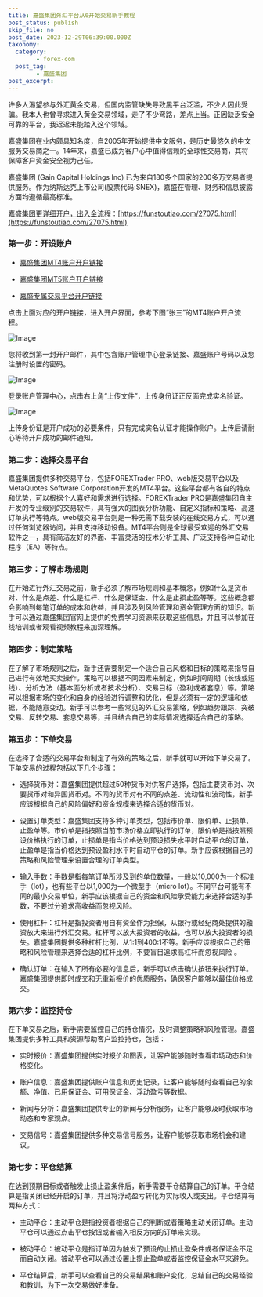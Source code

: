 ```yaml
---
title: 嘉盛集团外汇平台从0开始交易新手教程
post_status: publish
skip_file: no
post_date: 2023-12-29T06:39:00.000Z
taxonomy:
  category:
        - forex-com
  post_tag:
        - 嘉盛集团
post_excerpt: 
---
```

许多人渴望参与外汇黄金交易，但国内监管缺失导致黑平台泛滥，不少人因此受骗。我本人也曾寻求进入黄金交易领域，走了不少弯路，差点上当。正因缺乏安全可靠的平台，我迟迟未能踏入这个领域。

嘉盛集团在业内颇具知名度，自2005年开始提供中文服务，是历史最悠久的中文服务交易商之一。14年来，嘉盛已成为客户心中值得信赖的全球性交易商，其将保障客户资金安全视为己任。

嘉盛集团 (Gain Capital Holdings Inc) 已为来自180多个国家的200多万交易者提供服务。作为纳斯达克上市公司(股票代码:SNEX)，嘉盛在管理、财务和信息披露方面均遵循最高标准。

[嘉盛集团更详细开户，出入金流程](https://funstoutiao.com/27075.html)：[https://funstoutiao.com/27075.html](https://funstoutiao.com/27075.html)

### 第一步：开设账户

* [嘉盛集团MT4账户开户链接](https://s.ssgg.net/jsmt4)

* [嘉盛集团MT5账户开户链接](https://s.ssgg.net/jsmt5)

* [嘉盛专属交易平台开户链接](https://s.ssgg.net/js)

点击上面对应的开户链接，进入开户界面，参考下图“张三”的MT4账户开户流程。

![Image](https://prod-files-secure.s3.us-west-2.amazonaws.com/39ed1227-6d7d-4570-be36-9ccd4a2c4241/7a167aea-686b-400d-af59-4e18eb607a40/640.png?X-Amz-Algorithm=AWS4-HMAC-SHA256&X-Amz-Content-Sha256=UNSIGNED-PAYLOAD&X-Amz-Credential=ASIAZI2LB466ZMCZAI3U%2F20250603%2Fus-west-2%2Fs3%2Faws4_request&X-Amz-Date=20250603T161314Z&X-Amz-Expires=3600&X-Amz-Security-Token=IQoJb3JpZ2luX2VjEEAaCXVzLXdlc3QtMiJHMEUCIBkxFto7qK7Pwxj5ovm4NXtovl9U%2FMZ1lhkOcek4I7UtAiEAyOntTtXKyRfeC9RdgN79WAFx0%2FBDEW0N2kn2fsUnl%2BMq%2FwMIGRAAGgw2Mzc0MjMxODM4MDUiDPiDXfT8Q2Q1MVCEXyrcA73ysp3tKJFxYp%2Ft8Z9JwUPPw20HbcT3fhlPcYnsRKBPSASIEqHUZBV1MV2jrCdBWVqYq5kkb6x95e%2BdtbCwt9jjhvIEf%2BR8OyxkKt9bUrjWTBGCXqaCLWv8qfszg%2FAZtqCCq21nr5KcZdY89Kv4e5Fh1WAhcbDL6v3F%2BU%2FDqrLtXlxmBONo2x9gzwIIXbhD9pUVaRRHeNOaGWEmA562TMD%2BFRJSLe36qGqixJ5KxFYoSqm31wQwBIQFVpeB%2BYx%2Be8zSCb45WDwqqAwvH2WMFkxGnjkL8uELQn8zfjDcTcdnXdJCu8AQX1vnW4fqWebShA%2FkscRaasrnLm0kFlDZe8n8Ld9gEzJFFmy7SQ1MKS5y9At%2F2kORXG5U%2FIT9ltJg%2Febo0bOGLCx6NKgm1AmA%2FwmLA%2BAKaSUpIvdrnIIUr3KR%2Fe72l1kZX3bfoGs0ZnNqUo7gQo9CHhMeltwJEH6%2BhS98HjNeCNtmyfk%2Fhcto4pV9a3O5DDLXo%2FJiJjX5Ctds7ygN9VFBBhtJ7wco9A%2B1Ettteyhhh%2BpE8vBeh4zG%2BdwlJmgzL2D%2FLnDD%2FtrDy8yB4dQ7Gy%2B%2FddpPM%2BVJIFZoOJ1p7lM6nVhK6Qf8Dbf7MCcCeApJFNe9Xt4nfmbzML20%2FMEGOqUBAhSgiJ5EFq96UIJ1YttzFlJopCjrQqSD2vVs%2BMP7nqnpO0zXuNp924L1bopq4POif%2F66ERNnV7ovbOAl19to7wMIZ416RKGMkh9fmjnRR0h0uQtuSk%2BbZo0m2QhIO0aD1pkYXAEI27eMq6lG66r218kCdaNdNczqSBc3M1f1AyPZht7ruNVQ2V6uBr131ONo8B9m2GPh%2FgSANJpDG7DYwWxrglQV&X-Amz-Signature=3ffa49ac12ce6244053dc5b8ab0f7ae99eb41f95cecd3bc56b1a28883d35c729&X-Amz-SignedHeaders=host&x-id=GetObject)

您将收到第一封开户邮件，其中包含账户管理中心登录链接、嘉盛账户号码以及您注册时设置的密码。

![Image](https://prod-files-secure.s3.us-west-2.amazonaws.com/39ed1227-6d7d-4570-be36-9ccd4a2c4241/eaa1c6b3-2877-4284-a0e1-530e222c27fb/image.png?X-Amz-Algorithm=AWS4-HMAC-SHA256&X-Amz-Content-Sha256=UNSIGNED-PAYLOAD&X-Amz-Credential=ASIAZI2LB466ZMCZAI3U%2F20250603%2Fus-west-2%2Fs3%2Faws4_request&X-Amz-Date=20250603T161314Z&X-Amz-Expires=3600&X-Amz-Security-Token=IQoJb3JpZ2luX2VjEEAaCXVzLXdlc3QtMiJHMEUCIBkxFto7qK7Pwxj5ovm4NXtovl9U%2FMZ1lhkOcek4I7UtAiEAyOntTtXKyRfeC9RdgN79WAFx0%2FBDEW0N2kn2fsUnl%2BMq%2FwMIGRAAGgw2Mzc0MjMxODM4MDUiDPiDXfT8Q2Q1MVCEXyrcA73ysp3tKJFxYp%2Ft8Z9JwUPPw20HbcT3fhlPcYnsRKBPSASIEqHUZBV1MV2jrCdBWVqYq5kkb6x95e%2BdtbCwt9jjhvIEf%2BR8OyxkKt9bUrjWTBGCXqaCLWv8qfszg%2FAZtqCCq21nr5KcZdY89Kv4e5Fh1WAhcbDL6v3F%2BU%2FDqrLtXlxmBONo2x9gzwIIXbhD9pUVaRRHeNOaGWEmA562TMD%2BFRJSLe36qGqixJ5KxFYoSqm31wQwBIQFVpeB%2BYx%2Be8zSCb45WDwqqAwvH2WMFkxGnjkL8uELQn8zfjDcTcdnXdJCu8AQX1vnW4fqWebShA%2FkscRaasrnLm0kFlDZe8n8Ld9gEzJFFmy7SQ1MKS5y9At%2F2kORXG5U%2FIT9ltJg%2Febo0bOGLCx6NKgm1AmA%2FwmLA%2BAKaSUpIvdrnIIUr3KR%2Fe72l1kZX3bfoGs0ZnNqUo7gQo9CHhMeltwJEH6%2BhS98HjNeCNtmyfk%2Fhcto4pV9a3O5DDLXo%2FJiJjX5Ctds7ygN9VFBBhtJ7wco9A%2B1Ettteyhhh%2BpE8vBeh4zG%2BdwlJmgzL2D%2FLnDD%2FtrDy8yB4dQ7Gy%2B%2FddpPM%2BVJIFZoOJ1p7lM6nVhK6Qf8Dbf7MCcCeApJFNe9Xt4nfmbzML20%2FMEGOqUBAhSgiJ5EFq96UIJ1YttzFlJopCjrQqSD2vVs%2BMP7nqnpO0zXuNp924L1bopq4POif%2F66ERNnV7ovbOAl19to7wMIZ416RKGMkh9fmjnRR0h0uQtuSk%2BbZo0m2QhIO0aD1pkYXAEI27eMq6lG66r218kCdaNdNczqSBc3M1f1AyPZht7ruNVQ2V6uBr131ONo8B9m2GPh%2FgSANJpDG7DYwWxrglQV&X-Amz-Signature=f131c8f6fed809dbe1173d002881691e805f9b9827adf5f92bc070f1666a85b7&X-Amz-SignedHeaders=host&x-id=GetObject)

登录账户管理中心，点击右上角“上传文件”，上传身份证正反面完成实名验证。

![Image](https://prod-files-secure.s3.us-west-2.amazonaws.com/39ed1227-6d7d-4570-be36-9ccd4a2c4241/54090639-09fc-46b4-a135-e0289f707147/image.png?X-Amz-Algorithm=AWS4-HMAC-SHA256&X-Amz-Content-Sha256=UNSIGNED-PAYLOAD&X-Amz-Credential=ASIAZI2LB466ZMCZAI3U%2F20250603%2Fus-west-2%2Fs3%2Faws4_request&X-Amz-Date=20250603T161314Z&X-Amz-Expires=3600&X-Amz-Security-Token=IQoJb3JpZ2luX2VjEEAaCXVzLXdlc3QtMiJHMEUCIBkxFto7qK7Pwxj5ovm4NXtovl9U%2FMZ1lhkOcek4I7UtAiEAyOntTtXKyRfeC9RdgN79WAFx0%2FBDEW0N2kn2fsUnl%2BMq%2FwMIGRAAGgw2Mzc0MjMxODM4MDUiDPiDXfT8Q2Q1MVCEXyrcA73ysp3tKJFxYp%2Ft8Z9JwUPPw20HbcT3fhlPcYnsRKBPSASIEqHUZBV1MV2jrCdBWVqYq5kkb6x95e%2BdtbCwt9jjhvIEf%2BR8OyxkKt9bUrjWTBGCXqaCLWv8qfszg%2FAZtqCCq21nr5KcZdY89Kv4e5Fh1WAhcbDL6v3F%2BU%2FDqrLtXlxmBONo2x9gzwIIXbhD9pUVaRRHeNOaGWEmA562TMD%2BFRJSLe36qGqixJ5KxFYoSqm31wQwBIQFVpeB%2BYx%2Be8zSCb45WDwqqAwvH2WMFkxGnjkL8uELQn8zfjDcTcdnXdJCu8AQX1vnW4fqWebShA%2FkscRaasrnLm0kFlDZe8n8Ld9gEzJFFmy7SQ1MKS5y9At%2F2kORXG5U%2FIT9ltJg%2Febo0bOGLCx6NKgm1AmA%2FwmLA%2BAKaSUpIvdrnIIUr3KR%2Fe72l1kZX3bfoGs0ZnNqUo7gQo9CHhMeltwJEH6%2BhS98HjNeCNtmyfk%2Fhcto4pV9a3O5DDLXo%2FJiJjX5Ctds7ygN9VFBBhtJ7wco9A%2B1Ettteyhhh%2BpE8vBeh4zG%2BdwlJmgzL2D%2FLnDD%2FtrDy8yB4dQ7Gy%2B%2FddpPM%2BVJIFZoOJ1p7lM6nVhK6Qf8Dbf7MCcCeApJFNe9Xt4nfmbzML20%2FMEGOqUBAhSgiJ5EFq96UIJ1YttzFlJopCjrQqSD2vVs%2BMP7nqnpO0zXuNp924L1bopq4POif%2F66ERNnV7ovbOAl19to7wMIZ416RKGMkh9fmjnRR0h0uQtuSk%2BbZo0m2QhIO0aD1pkYXAEI27eMq6lG66r218kCdaNdNczqSBc3M1f1AyPZht7ruNVQ2V6uBr131ONo8B9m2GPh%2FgSANJpDG7DYwWxrglQV&X-Amz-Signature=f81c88207257dc429ea281e52538601aa5fe3619eec347e2c6636f603f3ad162&X-Amz-SignedHeaders=host&x-id=GetObject)

上传身份证是开户成功的必要条件，只有完成实名认证才能操作账户。上传后请耐心等待开户成功的邮件通知。

### 第二步：选择交易平台

嘉盛集团提供多种交易平台，包括FOREXTrader PRO、web版交易平台以及MetaQuotes Software Corporation开发的MT4平台。这些平台都有各自的特点和优势，可以根据个人喜好和需求进行选择。FOREXTrader PRO是嘉盛集团自主开发的专业级别的交易软件，具有强大的图表分析功能、自定义指标和策略、高速订单执行等特点。web版交易平台则是一种无需下载安装的在线交易方式，可以通过任何浏览器访问，并且支持移动设备。MT4平台则是全球最受欢迎的外汇交易软件之一，具有简洁友好的界面、丰富灵活的技术分析工具、广泛支持各种自动化程序（EA）等特点。

### 第三步：了解市场规则

在开始进行外汇交易之前，新手必须了解市场规则和基本概念，例如什么是货币对、什么是点差、什么是杠杆、什么是保证金、什么是止损止盈等等。这些概念都会影响到每笔订单的成本和收益，并且涉及到风险管理和资金管理方面的知识。新手可以通过嘉盛集团官网上提供的免费学习资源来获取这些信息，并且可以参加在线培训或者观看视频教程来加深理解。

### 第四步：制定策略

在了解了市场规则之后，新手还需要制定一个适合自己风格和目标的策略来指导自己进行有效地买卖操作。策略可以根据不同因素来制定，例如时间周期（长线或短线）、分析方法（基本面分析或者技术分析）、交易目标（盈利或者套息）等。策略可以根据市场的变化和自身的经验进行调整和优化，但是必须有一定的逻辑和依据，不能随意变动。新手可以参考一些常见的外汇交易策略，例如趋势跟踪、突破交易、反转交易、套息交易等，并且结合自己的实际情况选择适合自己的策略。

### 第五步：下单交易

在选择了合适的交易平台和制定了有效的策略之后，新手就可以开始下单交易了。下单交易的过程包括以下几个步骤：

* 选择货币对：嘉盛集团提供超过50种货币对供客户选择，包括主要货币对、次要货币对和异国货币对。不同的货币对有不同的点差、流动性和波动性，新手应该根据自己的风险偏好和资金规模来选择合适的货币对。

* 设置订单类型：嘉盛集团支持多种订单类型，包括市价单、限价单、止损单、止盈单等。市价单是指按照当前市场价格立即执行的订单，限价单是指按照预设价格执行的订单，止损单是指当价格达到预设损失水平时自动平仓的订单，止盈单是指当价格达到预设盈利水平时自动平仓的订单。新手应该根据自己的策略和风险管理来设置合理的订单类型。

* 输入手数：手数是指每笔订单所涉及到的单位数量，一般以10,000为一个标准手（lot），也有些平台以1,000为一个微型手（micro lot）。不同平台可能有不同的最小交易单位，新手应该根据自己的资金和风险承受能力来选择合适的手数，不要过分追求高收益而忽视风险。

* 使用杠杆：杠杆是指投资者用自有资金作为担保，从银行或经纪商处提供的融资放大来进行外汇交易。杠杆可以放大投资者的收益，也可以放大投资者的损失。嘉盛集团提供多种杠杆比例，从1:1到400:1不等。新手应该根据自己的策略和风险管理来选择合适的杠杆比例，不要盲目追求高杠杆而忽视风险 。

* 确认订单：在输入了所有必要的信息后，新手可以点击确认按钮来执行订单。嘉盛集团提供即时成交和无重新报价的优质服务，确保客户能够以最佳价格成交。

### 第六步：监控持仓

在下单交易之后，新手需要监控自己的持仓情况，及时调整策略和风险管理。嘉盛集团提供多种工具和资源帮助客户监控持仓，包括：

* 实时报价：嘉盛集团提供实时报价和图表，让客户能够随时查看市场动态和价格变化。

* 账户信息：嘉盛集团提供账户信息和历史记录，让客户能够随时查看自己的余额、净值、已用保证金、可用保证金、浮动盈亏等数据。

* 新闻与分析：嘉盛集团提供专业的新闻与分析服务，让客户能够及时获取市场动态和专家观点。

* 交易信号：嘉盛集团提供多种交易信号服务，让客户能够获取市场机会和建议。

### 第七步：平仓结算

在达到预期目标或者触发止损止盈条件后，新手需要平仓结算自己的订单。平仓结算是指关闭已经开启的订单，并且将浮动盈亏转化为实际收入或支出。平仓结算有两种方式：

* 主动平仓：主动平仓是指投资者根据自己的判断或者策略主动关闭订单。主动平仓可以通过点击平仓按钮或者输入相反方向的订单来实现。

* 被动平仓：被动平仓是指订单因为触发了预设的止损止盈条件或者保证金不足而自动关闭。被动平仓可以通过设置止损止盈单或者监控保证金水平来避免。

* 平仓结算后，新手可以查看自己的交易结果和账户变化，总结自己的交易经验和教训，为下一次交易做好准备。